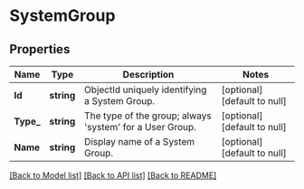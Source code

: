 # SystemGroup

## Properties
Name | Type | Description | Notes
------------ | ------------- | ------------- | -------------
**Id** | **string** | ObjectId uniquely identifying a System Group. | [optional] [default to null]
**Type_** | **string** | The type of the group; always &#39;system&#39; for a User Group. | [optional] [default to null]
**Name** | **string** | Display name of a System Group. | [optional] [default to null]

[[Back to Model list]](../README.md#documentation-for-models) [[Back to API list]](../README.md#documentation-for-api-endpoints) [[Back to README]](../README.md)



